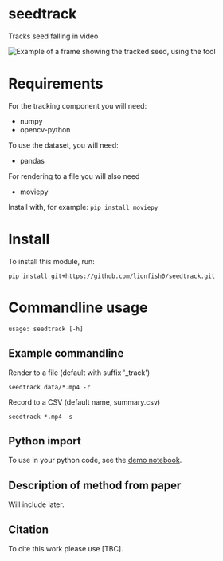 # seedtrack
Tracks seed falling in video

![Example of a frame showing the tracked seed, using the tool](example.png)

# Requirements

For the tracking component you will need:
- numpy
- opencv-python

To use the dataset, you will need:
- pandas

For rendering to a file you will also need
- moviepy

Install with, for example:
`pip install moviepy`

# Install

To install this module, run:

```
pip install git+https://github.com/lionfish0/seedtrack.git
```

# Commandline usage

```
usage: seedtrack [-h]
```

## Example commandline

Render to a file (default with suffix '_track')
```
seedtrack data/*.mp4 -r
```

Record to a CSV (default name, summary.csv)
```
seedtrack *.mp4 -s
```

## Python import

To use in your python code, see the [demo notebook](https://github.com/lionfish0/seedtrack/blob/main/jupyter/Demo.ipynb).

## Description of method from paper

Will include later.

## Citation

To cite this work please use [TBC].

